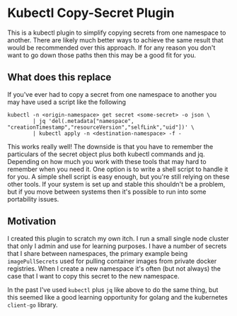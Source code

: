 # Kubectl Copy-Secret Plugin

This is a kubectl plugin to simplify copying secrets from one namespace to another. There are likely much better ways to achieve the same result that would be recommended over this approach. If for any reason you don't want to go down those paths then this may be a good fit for you.

## What does this replace
If you've ever had to copy a secret from one namespace to another you may have used a script like the following

```shell
kubectl -n <origin-namespace> get secret <some-secret> -o json \
        | jq 'del(.metadata["namespace", "creationTimestamp","resourceVersion","selfLink","uid"])' \
        | kubectl apply -n <destination-namespace> -f -
```

This works really well! The downside is that you have to remember the particulars of the secret object plus both kubectl commands and jq. Depending on how much you work with these tools that may hard to remember when you need it. One option is to write a shell script to handle it for you. A simple shell script is easy enough, but you're still relying on these other tools. If your system is set up and stable this shouldn't be a problem, but if you move between systems then it's possible to run into some portability issues.

## Motivation
I created this plugin to scratch my own itch. I run a small single node cluster that only I admin and use for learning purposes. I have a number of secrets that I share between namespaces, the primary example being `imagePullSecrets` used for pulling container images from private docker registries. When I create a new namespace it's often (but not always) the case that I want to copy this secret to the new namespace.

In the past I've used `kubectl` plus `jq` like above to do the same thing, but this seemed like a good learning opportunity for golang and the kubernetes `client-go` library.

